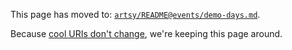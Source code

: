 This page has moved to:
[`artsy/README@events/demo-days.md`](https://github.com/artsy/README/blob/master/events/demo-days.md#demo-days-at-artsy).

Because [cool URIs don't change](https://www.w3.org/Provider/Style/URI.html), we're keeping this page around.
